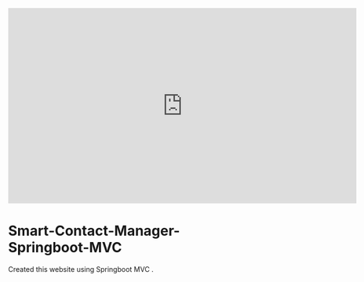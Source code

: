 <iframe src="https://www.linkedin.com/embed/feed/update/urn:li:ugcPost:7180294919490617345?compact=1" height="399" width="710" frameborder="0" allowfullscreen="" title="Embedded post"></iframe>

# Smart-Contact-Manager-Springboot-MVC
Created this website using Springboot MVC .
